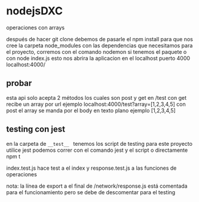 # nodejsDXC
operaciones con arrays 



después de hacer git clone debemos de pasarle el npm install para que nos cree la carpeta
node_modules con las dependencias que necesitamos para el proyecto,
corremos con el comando nodemon si tenemos el paquete o con node  index.js
esto nos abrira la aplicacion en el localhost puerto 4000 localhost:4000/


## probar
esta api  solo acepta 2 métodos los cuales son post y get en  /test
con get recibe un array por url ejemplo localhost:4000/test?array=[1,2,3,4,5]
con post  el array  se manda por el  body  en texto plano ejemplo [1,2,3,4,5]



## testing con jest
en la carpeta de `__test__ ` tenemos los script de testing para este proyecto utilice
jest podemos correr con  el comando jest y el script o directamente npm t

index.test.js hace test a  el index y response.test.js a las funciones de  operaciones

nota: la línea de export a el final de /network/response.js está comentada para el funcionamiento pero se
debe de descomentar para el testing

